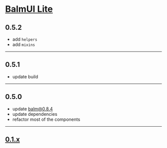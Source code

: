 # [BalmUI Lite](http://balmjs.com/ui-vue-lite/)

## 0.5.2

- add `helpers`
- add `mixins`

---

## 0.5.1

- update build

---

## 0.5.0

- update balm@0.8.4
- update dependencies
- refactor most of the components

---

## [0.1.x](https://github.com/balmjs/ui-vue-lite/blob/0.1.x/CHANGELOG.md)

